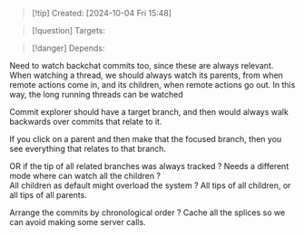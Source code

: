 
>[!tip] Created: [2024-10-04 Fri 15:48]

>[!question] Targets: 

>[!danger] Depends: 

Need to watch backchat commits too, since these are always relevant.
When watching a thread, we should always watch its parents, from when remote actions come in, and its children, when remote actions go out.
In this way, the long running threads can be watched

Commit explorer should have a target branch, and then would always walk backwards over commits that relate to it.

If you click on a parent and then make that the focused branch, then you see everything that relates to that branch.

OR if the tip of all related branches was always tracked ?
Needs a different mode where can watch all the children ?  
All children as default might overload the system ?
All tips of all children, or all tips of all parents.

Arrange the commits by chronological order ?
Cache all the splices so we can avoid making some server calls.